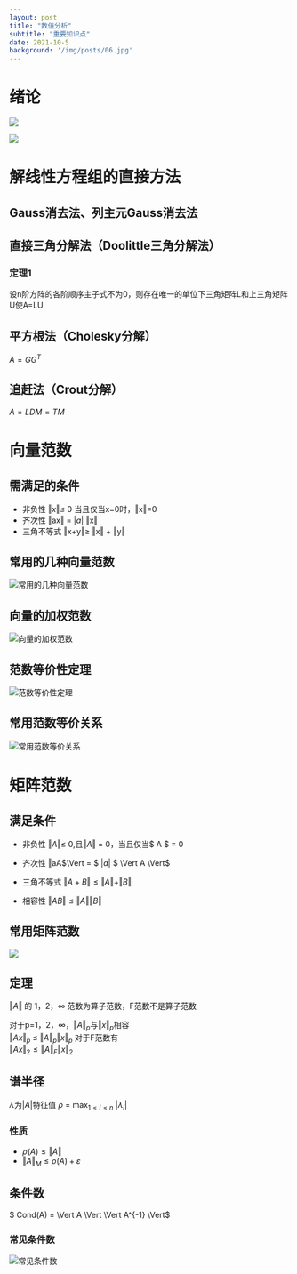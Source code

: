 ```yaml
---
layout: post
title: "数值分析"
subtitle: "重要知识点"
date: 2021-10-5
background: '/img/posts/06.jpg'
---
```

# 绪论
![](/img/posts/note_1.PNG)

![](/img/posts/note_2.PNG)

# 解线性方程组的直接方法
## Gauss消去法、列主元Gauss消去法
## 直接三角分解法（Doolittle三角分解法）
### 定理1
设n阶方阵的各阶顺序主子式不为0，则存在唯一的单位下三角矩阵L和上三角矩阵U使A=LU
## 平方根法（Cholesky分解）
$A = GG^{T}$
## 追赶法（Crout分解）
$A = LDM = TM$
# 向量范数  
## 需满足的条件
- 非负性
$\Vert x \Vert \leq$  0 当且仅当x=0时，$\Vert$x$\Vert$=0
-  齐次性
$\Vert$ax$\Vert$ = $|a|$ $\Vert$x$\Vert$
- 三角不等式
$\Vert$x+y$\Vert \ge$ $\Vert$x$\Vert$ + $\Vert$y$\Vert$
## 常用的几种向量范数
![常用的几种向量范数](/img/posts/note_3.png)

## 向量的加权范数  

![向量的加权范数](/img/posts/note_4.png)

## 范数等价性定理

![范数等价性定理](/img/posts/note_5.png)

## 常用范数等价关系
![常用范数等价关系](/img/posts/note_6.png)

# 矩阵范数
## 满足条件
- 非负性 $\Vert A \Vert \leq$  0,且$\Vert A \Vert$ = 0，当且仅当$ A $ = 0  

  

- 齐次性 $\Vert$aA$\Vert = $ $|a|$ $ \Vert A \Vert$    

  

- 三角不等式 $\Vert A+B \Vert \leq \Vert A \Vert + \Vert B \Vert$    

  

- 相容性 $\Vert AB \Vert \leq \Vert A \Vert \Vert B \Vert$    
## 常用矩阵范数  
![](/img/posts/note_7.png)

## 定理  
$\Vert A \Vert$ 的 1，2，$\infty$ 范数为算子范数，F范数不是算子范数

对于p=1，2，$\infty$，$\Vert A \Vert_{p}$与$\Vert x \Vert_{p}$相容  
$\Vert Ax \Vert_{p}$ $\leq$ $\Vert A \Vert_{p} \Vert x \Vert_{p}$
对于F范数有  
$\Vert Ax \Vert_{2} \leq \Vert A \Vert_{F} \Vert x \Vert_{2}$

## 谱半径  
$\lambda$为$|A|$特征值 
$\rho$ = $\max_{1 \leq i \leq n}$ $|\lambda_{i}|$

### 性质
- $\rho (A) \leq \Vert A \Vert$
- $\Vert A \Vert_{M} \leq \rho(A) + \varepsilon$

## 条件数
$ Cond(A) = \Vert A \Vert \Vert A^{-1} \Vert$
### 常见条件数
![常见条件数](/img/posts/note_8.png)

